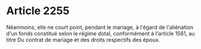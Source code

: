 # Article 2255

Néanmoins, elle ne court point, pendant le mariage, à l'égard de l'aliénation d'un fonds constitué selon le régime dotal, conformément à l'article 1561, au titre Du contrat de mariage et des droits respectifs des époux.